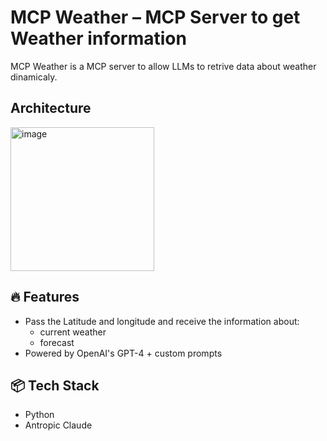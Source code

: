 # MCP Weather – MCP Server to get Weather information

MCP Weather is a MCP server to allow LLMs to retrive data about weather dinamicaly.

## Architecture

<img width="230" alt="image" src="https://github.com/user-attachments/assets/33f899fb-3999-4ff5-b37f-57740132d874" />



## 🔥 Features
- Pass the Latitude and longitude and receive the information about:
  - current weather
  - forecast
- Powered by OpenAI's GPT-4 + custom prompts

## 📦 Tech Stack
- Python
- Antropic Claude

